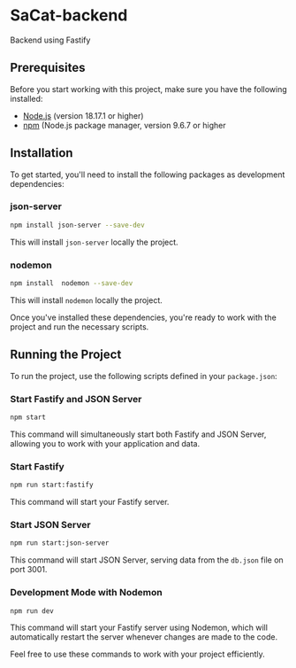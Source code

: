 # SaCat-backend
Backend using Fastify

## Prerequisites

Before you start working with this project, make sure you have the following installed:

- [Node.js](https://nodejs.org/en/download/) (version 18.17.1 or higher)
- [npm](https://www.npmjs.com/get-npm) (Node.js package manager, version 9.6.7 or higher

## Installation

To get started, you'll need to install the following packages as development dependencies:

### json-server

```bash
npm install json-server --save-dev
```

This will install `json-server` locally the project.

### nodemon

```bash
npm install  nodemon --save-dev
```

This will install `nodemon` locally the project.

Once you've installed these dependencies, you're ready to work with the project and run the necessary scripts.

## Running the Project

To run the project, use the following scripts defined in your `package.json`:

### Start Fastify and JSON Server

```bash
npm start
```

This command will simultaneously start both Fastify and JSON Server, allowing you to work with your application and data.

### Start Fastify

```bash
npm run start:fastify
```

This command will start your Fastify server.

### Start JSON Server

```bash
npm run start:json-server
```

This command will start JSON Server, serving data from the `db.json` file on port 3001.

### Development Mode with Nodemon

```bash
npm run dev
```

This command will start your Fastify server using Nodemon, which will automatically restart the server whenever changes are made to the code.

Feel free to use these commands to work with your project efficiently.

